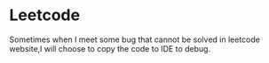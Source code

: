 # Leetcode
Sometimes when I meet some bug that cannot be solved in leetcode website,I will choose to copy the code to IDE to debug.
